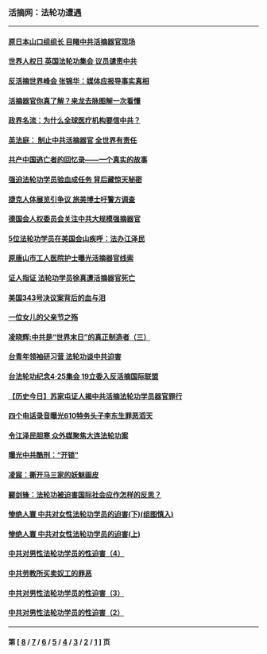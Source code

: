 ### 活摘网：法轮功遭遇
---
#### [原日本山口组组长 目睹中共活摘器官现场](../../pages/nf5881/n13767360.md?06280430) 
#### [世界人权日 英国法轮功集会 议员谴责中共](../../pages/nf5881/n13431763.md?06280430) 
#### [反活摘世界峰会 张锦华：媒体应报导事实真相](../../pages/nf5881/n13278502.md?06280430) 
#### [活摘器官你真了解？来龙去脉图解一次看懂](../../pages/nf5881/n13013820.md?06280430) 
#### [政界名流：为什么全球医疗机构要信中共？](../../pages/nf5881/n11945479.md?06280430) 
#### [英法庭： 制止中共活摘器官 全世界有责任](../../pages/nf5881/n11330691.md?06280430) 
#### [共产中国逃亡者的回忆录——一个真实的故事](../../pages/nf5881/n10918649.md?06280430) 
#### [强迫法轮功学员验血成任务 背后藏惊天秘密](../../pages/nf5881/n4252384.md?06280430) 
#### [捷克人体展览引争议 旅美博士吁警方调查](../../pages/nf5881/n9429187.md?06280430) 
#### [德国会人权委员会关注中共大规模强摘器官](../../pages/nf5881/n8418950.md?06280430) 
#### [5位法轮功学员在美国会山疾呼：法办江泽民](../../pages/nf5881/n8101519.md?06280430) 
#### [原唐山市工人医院护士曝光活摘器官线索](../../pages/nf5881/n8076384.md?06280430) 
#### [证人指证 法轮功学员徐真遭活摘器官死亡](../../pages/nf5881/n8042467.md?06280430) 
#### [美国343号决议案背后的血与泪](../../pages/nf5881/n8020684.md?06280430) 
#### [一位女儿的父亲节之殇](../../pages/nf5881/n8014122.md?06280430) 
#### [凌晓辉:中共是“世界末日”的真正制造者（三）](../../pages/nf5881/n4210333.md?06280430) 
#### [台青年领袖研习营 法轮功谈中共迫害](../../pages/nf5881/n4141857.md?06280430) 
#### [台法轮功纪念4‧25集会 19立委入反活摘国际联盟](../../pages/nf5881/n4141821.md?06280430) 
#### [【历史今日】苏家屯证人揭中共活摘法轮功学员器官罪行](../../pages/nf5881/n4135912.md?06280430) 
#### [四个电话录音曝光610特务头子李东生罪恶滔天](../../pages/nf5881/n4040060.md?06280430) 
#### [令江泽民胆寒 众外媒聚焦大连法轮功案](../../pages/nf5881/n3932671.md?06280430) 
#### [曝光中共酷刑：“开锁”](../../pages/nf5881/n3889373.md?06280430) 
#### [凌宸：撕开马三家的妖魅画皮](../../pages/nf5881/n3849369.md?06280430) 
#### [郦剑锋：法轮功被迫害国际社会应作怎样的反思？](../../pages/nf5881/n3824560.md?06280430) 
#### [惨绝人寰 中共对女性法轮功学员的迫害(下)(组图慎入)](../../pages/nf5881/n3816285.md?06280430) 
#### [惨绝人寰 中共对女性法轮功学员的迫害(上)](../../pages/nf5881/n3815374.md?06280430) 
#### [中共对男性法轮功学员的性迫害（4）](../../pages/nf5881/n3769144.md?06280430) 
#### [中共劳教所买卖奴工的罪恶](../../pages/nf5881/n3769378.md?06280430) 
#### [中共对男性法轮功学员的性迫害（3）](../../pages/nf5881/n3768231.md?06280430) 
#### [中共对男性法轮功学员的性迫害（2）](../../pages/nf5881/n3767211.md?06280430) 

---
#### 第 [ [8](./8.md?06280430) / [7](./7.md?06280430) / [6](./6.md?06280430) / [5](./5.md?06280430) / [4](./4.md?06280430) / [3](./3.md?06280430) / [2](./2.md?06280430) / [1](./1.md?06280430) ] 页

